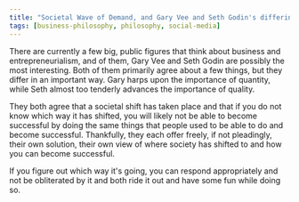 ```yaml
---
title: "Societal Wave of Demand, and Gary Vee and Seth Godin's differing views about it"
tags: [business-philosophy, philosophy, social-media]
---
```


There are currently a few big, public figures that think about business and entrepreneurialism, and of them, Gary Vee and Seth Godin are possibly the most interesting.
Both of them primarily agree about a few things, but they differ in an important way.
Gary harps upon the importance of quantity, while Seth almost too tenderly advances the importance of quality.

They both agree that a societal shift has taken place and
that if you do not know which way it has shifted, you will likely not be able to become successful by doing the same things that people used to be able to do and become successful.
Thankfully, they each offer freely, if not pleadingly, their own solution, their own view of where society has shifted to and how you can become successful.

If you figure out which way it's going, you can respond appropriately and not be obliterated by it and both ride it out and have some fun while doing so.
